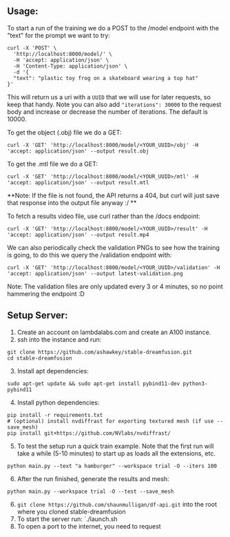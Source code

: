 ## Usage:

To start a run of the training we do a POST to the /model endpoint with the "text" for the prompt we want to try:
```
curl -X 'POST' \
  'http://localhost:8000/model/' \
  -H 'accept: application/json' \
  -H 'Content-Type: application/json' \
  -d '{
  "text": "plastic toy frog on a skateboard wearing a top hat"
}'
```
This will return us a uri with a `UUID` that we will use for later requests, so keep that handy. Note you can also add `"iterations": 30000` to the request body and increase or decrease the number of iterations. The default is 10000.

To get the object (.obj) file we do a GET:
```
curl -X 'GET' 'http://localhost:8000/model/<YOUR_UUID>/obj' -H 'accept: application/json' --output result.obj
```

To get the .mtl file we do a GET:
```
curl -X 'GET' 'http://localhost:8000/model/<YOUR_UUID>/mtl' -H 'accept: application/json' --output result.mtl
```
**Note: If the file is not found, the API returns a 404, but curl will just save that response into the output file anyway :/ **

To fetch a results video file, use curl rather than the /docs endpoint:
```
curl -X 'GET' 'http://localhost:8000/model/<YOUR_UUID>/result' -H 'accept: application/json' --output result.mp4
```

We can also periodically check the validation PNGs to see how the training is going, to do this we query the /validation endpoint with:
```
curl -X 'GET' 'http://localhost:8000/model/<YOUR_UUID>/validation' -H 'accept: application/json' --output latest-validation.png
```
Note: The validation files are only updated every 3 or 4 minutes, so no point hammering the endpoint :D

## Setup Server:

1. Create an account on lambdalabs.com and create an A100 instance. 
2. ssh into the instance and run:
```
git clone https://github.com/ashawkey/stable-dreamfusion.git
cd stable-dreamfusion
``` 
3. Install apt dependencies:
```
sudo apt-get update && sudo apt-get install pybind11-dev python3-pybind11
```
4. Install python dependencies:
```
pip install -r requirements.txt
# (optional) install nvdiffrast for exporting textured mesh (if use --save_mesh)
pip install git+https://github.com/NVlabs/nvdiffrast/
```
5. To test the setup run a quick train example. Note that the first run will take a while (5-10 minutes) to start up as loads all the extensions, etc.
```
python main.py --text "a hamburger" --workspace trial -O --iters 100
```
6. After the run finished, generate the results and mesh:
```
python main.py --workspace trial -O --test --save_mesh
```
6. `git clone https://github.com/shaunmulligan/df-api.git` into the root where you cloned stable-dreamfusion
7. To start the server run: `./launch.sh
8. To open a port to the internet, you need to request 

